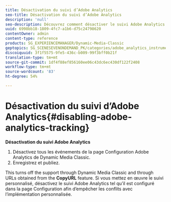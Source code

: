 ```yaml
---
title: Désactivation du suivi d’Adobe Analytics
seo-title: Désactivation du suivi d’Adobe Analytics
description: 'null'
seo-description: Découvrez comment désactiver le suivi Adobe Analytics.
uuid: 6998bb18-1809-4fc7-a1b6-d75c24798620
contentOwner: admin
content-type: reference
products: SG_EXPERIENCEMANAGER/Dynamic-Media-Classic
geptopics: SG_SCENESEVENONDEMAND_PK/categories/adobe_analytics_instrumentation_kit
discoiquuid: 3f1f5575-9fe5-436c-b009-99f3bff0b21f
translation-type: tm+mt
source-git-commit: 1df4f88ef856160ee06c43dc6ec430df122f2408
workflow-type: tm+mt
source-wordcount: '83'
ht-degree: 54%

---
```



# Désactivation du suivi d’Adobe Analytics{#disabling-adobe-analytics-tracking}

**Désactivation du suivi Adobe Analytics**

1. Désactivez tous les événements de la page Configuration Adobe Analytics de Dynamic Media Classic.
1. Enregistrez et publiez.

This turns off the support through Dynamic Media Classic and through URLs obtained from the **CopyURL** feature. Si vous mettez en œuvre le suivi personnalisé, désactivez le suivi Adobe Analytics tel qu’il est configuré dans la page Configuration afin d’empêcher les conflits avec l’implémentation personnalisée.

